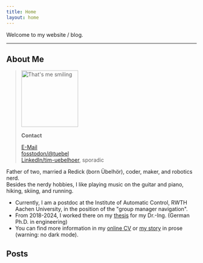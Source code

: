 ```yaml
---
title: Home
layout: home
---
```

Welcome to my website / blog.

---

## About Me
> <img src="{{ site.baseurl }}/assets/images/tim.jpg" alt="That's me smiling" width="150"/>
>
> **Contact**
> 
> [E-Mail](mailto:mail@redick.cc)\
> [fosstodon/@tuebel](https://fosstodon.org/@tuebel)\
> [LinkedIn/tim-uebelhoer](https://www.linkedin.com/in/timredick/), sporadic

Father of two, married a Redick (born Übelhör), coder, maker, and robotics nerd.\
Besides the nerdy hobbies, I like playing music on the guitar and piano, hiking, skiing, and running.

* Currently, I am a postdoc at the Institute of Automatic Control, RWTH Aachen University, in the position of the "group manager navigation".
* From 2018-2024, I worked there on my [thesis](https://doi.org/10.18154/RWTH-2024-04533) for my Dr.-Ing. (German Ph.D. in engineering)
* You can find more information in my [online CV](https://cv.redick.cc) or [my story](/2025/01/27/my-story.html) in prose (warning: no dark mode).

## Posts
